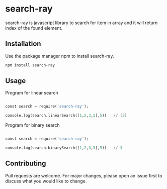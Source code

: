 # search-ray

search-ray is javascript library to search for item in array and it will return index of the found element.

## Installation

Use the package manager npm to install search-ray.

```bash
npm install search-ray
```

## Usage

Program for linear search

```python

const search = require('search-ray');

console.log(search.linearSearch([1,2,3,5],5))   // [3]

```


Program for binary search

```python

const search = require('search-ray');

console.log(search.binarySearch([1,2,3,5],5))   // 3

```

## Contributing
Pull requests are welcome. For major changes, please open an issue first to discuss what you would like to change.

